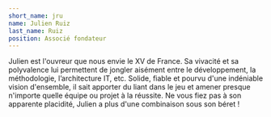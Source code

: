 ```yaml
---
short_name: jru
name: Julien Ruiz
last_name: Ruiz
position: Associé fondateur
---
```

Julien est l'ouvreur que nous envie le XV de France. Sa vivacité et sa polyvalence lui permettent
de jongler aisément entre le développement, la méthodologie, l’architecture IT, etc. Solide, fiable
et pourvu d'une indéniable vision d'ensemble, il sait apporter du liant dans le jeu et amener
presque n'importe quelle équipe ou projet à la réussite. Ne vous fiez pas à son apparente placidité,
Julien a plus d'une combinaison sous son béret !